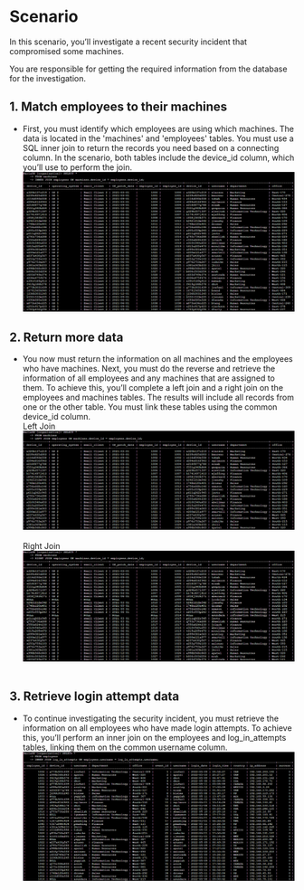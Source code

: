 # Scenario
In this scenario, you’ll investigate a recent security incident that compromised some machines.

You are responsible for getting the required information from the database for the investigation.

## 1. Match employees to their machines
- First, you must identify which employees are using which machines. The data is located in the 'machines' and 'employees' tables. You must use a SQL inner join to return the records you need based on a connecting column. In the scenario, both tables include the device_id column, which you’ll use to perform the join.<br>
![inner_join](https://github.com/Cr1msonPho3nix/SQL_Projects/blob/main/img/Join/1.inner_join.PNG)<br>

## 2. Return more data
- You now must return the information on all machines and the employees who have machines. Next, you must do the reverse and retrieve the information of all employees and any machines that are assigned to them. To achieve this, you’ll complete a left join and a right join on the employees and machines tables. The results will include all records from one or the other table. You must link these tables using the common device_id column.<br>
Left Join<br>
![left_join](https://github.com/Cr1msonPho3nix/SQL_Projects/blob/main/img/Join/2.1.left_join.PNG)<br><br>
Right Join<br>
![right_join](https://github.com/Cr1msonPho3nix/SQL_Projects/blob/main/img/Join/2.2.right_join.PNG)<br><br>

## 3. Retrieve login attempt data
- To continue investigating the security incident, you must retrieve the information on all employees who have made login attempts. To achieve this, you’ll perform an inner join on the employees and log_in_attempts tables, linking them on the common username column.
![inner_join_user_login_attempt](https://github.com/Cr1msonPho3nix/SQL_Projects/blob/main/img/Join/3.inner_join_user_login_attempt.PNG)<br>